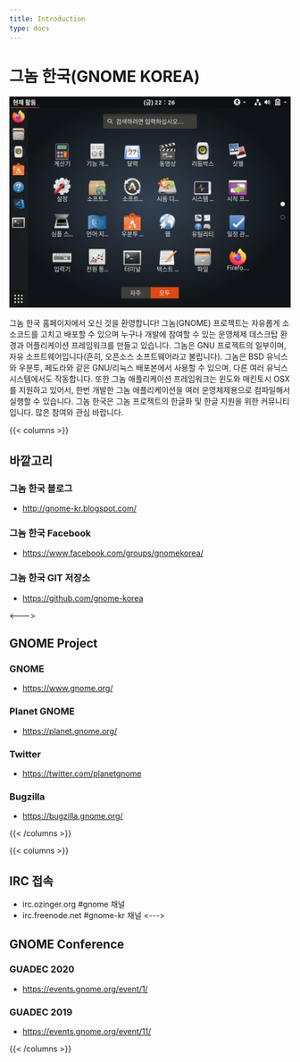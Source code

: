```yaml
---
title: Introduction
type: docs
---
```


# 그놈 한국(GNOME KOREA)


![GNOME3 Desktop image](featured-image@2x-1.png#center)

그놈 한국 홈페이지에서 오신 것을 환영합니다!
그놈(GNOME) 프로젝트는 자유롭게 소소코드를 고치고 배포할 수 있으며 누구나 개발에 참여할 수 있는 운영체제 데스크탑 환경과 어플리케이션 프레임워크를 만들고 있습니다.
그놈은 GNU 프로젝트의 일부이며, 자유 소프트웨어입니다(흔히, 오픈소스 소프트웨어라고 불립니다). 그놈은 BSD 유닉스와 우분투, 페도라와 같은 GNU/리눅스 배포본에서 사용할 수 있으며, 다른 여러 유닉스 시스템에서도 작동합니다.
또한 그놈 애플리케이션 프레임워크는 윈도와 매킨토시 OSX를 지원하고 있어서, 한번 개발한 그놈 애플리케이션을 여러 운영체제용으로 컴파일해서 실행할 수 있습니다.
그놈 한국은 그놈 프로젝트의 한글화 및 한글 지원을 위한 커뮤니티입니다. 많은 참여와 관심 바랍니다.

{{< columns >}}

## 바깥고리

### 그놈 한국 블로그
* http://gnome-kr.blogspot.com/

### 그놈 한국 Facebook
* https://www.facebook.com/groups/gnomekorea/

### 그놈 한국 GIT 저장소
* https://github.com/gnome-korea

<--->
## GNOME Project
### GNOME
* https://www.gnome.org/
### Planet GNOME
* https://planet.gnome.org/

### Twitter
* https://twitter.com/planetgnome
### Bugzilla
* https://bugzilla.gnome.org/

{{< /columns >}}


{{< columns >}}
## IRC 접속
* irc.ozinger.org  #gnome 채널
* irc.freenode.net #gnome-kr 채널
<--->
## GNOME Conference
### GUADEC 2020
* https://events.gnome.org/event/1/
### GUADEC 2019
* https://events.gnome.org/event/11/

{{< /columns >}}
